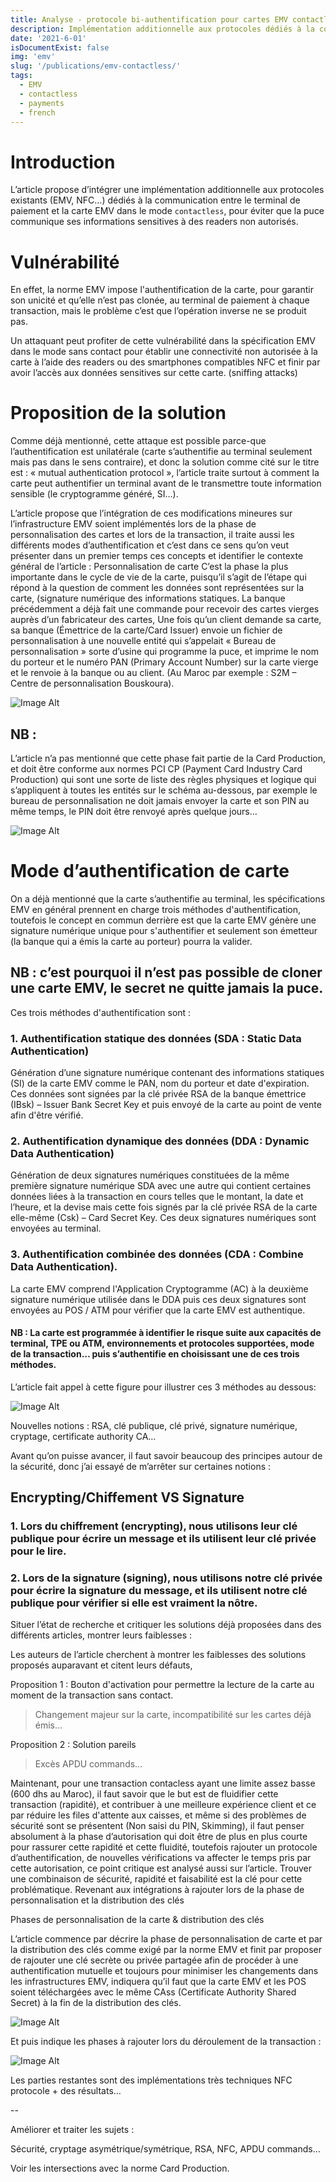 ```yaml
---
title: Analyse - protocole bi-authentification pour cartes EMV contactless
description: Implémentation additionnelle aux protocoles dédiés à la communication entre le terminal de paiement et la carte EMV en mode contactless, pour éviter que la puce communique ses informations sensitives à des readers non-autorisés.
date: '2021-6-01'
isDocumentExist: false
img: 'emv'
slug: '/publications/emv-contactless/'
tags:
  - EMV
  - contactless
  - payments
  - french
---
```


# Introduction

L’article propose d’intégrer une implémentation additionnelle aux protocoles existants (EMV, NFC…) dédiés à la communication entre le terminal de paiement et la carte EMV dans le mode `contactless`, pour éviter que la puce communique ses informations sensitives à des readers non autorisés.

# Vulnérabilité

En effet, la norme EMV impose l'authentification de la carte, pour garantir son unicité et qu’elle n’est pas clonée, au terminal de paiement à chaque transaction, mais le problème c’est que l’opération inverse ne se produit pas.

Un attaquant peut profiter de cette vulnérabilité dans la spécification EMV dans le mode sans contact pour établir une connectivité non autorisée à la carte à l’aide des readers ou des smartphones compatibles NFC et finir par avoir l’accès aux données sensitives sur cette carte. (sniffing attacks)

# Proposition de la solution

Comme déjà mentionné, cette attaque est possible parce-que l’authentification est unilatérale (carte s’authentifie au terminal seulement mais pas dans le sens contraire), et donc la solution comme cité sur le titre est : « mutual authentication protocol », l’article traite surtout à comment la carte peut authentifier un terminal avant de le transmettre toute information sensible (le cryptogramme généré, SI…).

L’article propose que l’intégration de ces modifications mineures sur l’infrastructure EMV soient implémentés lors de la phase de personnalisation des cartes et lors de la transaction, il traite aussi les différents modes d’authentification et c’est dans ce sens qu’on veut présenter dans un premier temps ces concepts et identifier le contexte général de l’article :
Personnalisation de carte
C’est la phase la plus importante dans le cycle de vie de la carte, puisqu’il s’agit de l’étape qui répond à la question de comment les données sont représentées sur la carte, (signature numérique des informations statiques.
La banque précédemment a déjà fait une commande pour recevoir des cartes vierges auprès d’un fabricateur des cartes,
Une fois qu’un client demande sa carte, sa banque (Émettrice de la carte/Card Issuer) envoie un fichier de personnalisation à une nouvelle entité qui s’appelait « Bureau de personnalisation » sorte d’usine qui programme la puce, et imprime le nom du porteur et le numéro PAN (Primary Account Number) sur la carte vierge et le renvoie à la banque ou au client. (Au Maroc par exemple : S2M – Centre de personnalisation Bouskoura).

![Image Alt](./pic1.png)

## NB :

L’article n’a pas mentionné que cette phase fait partie de la Card Production, et doit être conforme aux normes PCI CP (Payment Card Industry Card Production) qui sont une sorte de liste des règles physiques et logique qui s’appliquent à toutes les entités sur le schéma au-dessous, par exemple le bureau de personnalisation ne doit jamais envoyer la carte et son PIN au même temps, le PIN doit être renvoyé après quelque jours…

![Image Alt](./pic2.png)

# Mode d’authentification de carte

On a déjà mentionné que la carte s’authentifie au terminal, les spécifications EMV en général prennent en charge trois méthodes d'authentification, toutefois le concept en commun derrière est que la carte EMV génère une signature numérique unique pour s'authentifier et seulement son émetteur (la banque qui a émis la carte au porteur) pourra la valider.

## NB : c’est pourquoi il n’est pas possible de cloner une carte EMV, le secret ne quitte jamais la puce.

Ces trois méthodes d'authentification sont :

### 1. Authentification statique des données (SDA : Static Data Authentication)

Génération d’une signature numérique contenant des informations statiques (SI) de la carte EMV comme le PAN, nom du porteur et date d'expiration.
Ces données sont signées par la clé privée RSA de la banque émettrice (IBsk) – Issuer Bank Secret Key et puis envoyé de la carte au point de vente afin d'être vérifié.

### 2. Authentification dynamique des données (DDA : Dynamic Data Authentication)

Génération de deux signatures numériques constituées de la même première signature numérique SDA avec une autre qui contient certaines données liées à la transaction en cours telles que le montant, la date et l’heure, et la devise mais cette fois signés par la clé privée RSA de la carte elle-même (Csk) – Card Secret Key.
Ces deux signatures numériques sont envoyées au terminal.

### 3. Authentification combinée des données (CDA : Combine Data Authentication).

La carte EMV comprend l'Application Cryptogramme (AC) à la deuxième signature numérique utilisée dans le DDA puis ces deux signatures sont envoyées au POS / ATM pour vérifier que la carte EMV est authentique.

#### NB : La carte est programmée à identifier le risque suite aux capacités de terminal, TPE ou ATM, environnements et protocoles supportées, mode de la transaction… puis s’authentifie en choisissant une de ces trois méthodes.

L’article fait appel à cette figure pour illustrer ces 3 méthodes au dessous:

![Image Alt](./pic3.png)

Nouvelles notions : RSA, clé publique, clé privé, signature numérique, cryptage, certificate authority CA…

Avant qu’on puisse avancer, il faut savoir beaucoup des principes autour de la sécurité, donc j’ai essayé de m’arrêter sur certaines notions :

## Encrypting/Chiffement VS Signature

### 1. Lors du chiffrement (encrypting), nous utilisons leur clé publique pour écrire un message et ils utilisent leur clé privée pour le lire.

### 2. Lors de la signature (signing), nous utilisons notre clé privée pour écrire la signature du message, et ils utilisent notre clé publique pour vérifier si elle est vraiment la nôtre.

Situer l’état de recherche et critiquer les solutions déjà proposées dans des différents articles, montrer leurs faiblesses :

Les auteurs de l’article cherchent à montrer les faiblesses des solutions proposés auparavant et citent leurs défauts,

Proposition 1 : Bouton d'activation pour permettre la lecture de la carte au moment de la transaction sans contact.

> Changement majeur sur la carte, incompatibilité sur les cartes déjà émis…

Proposition 2 : Solution pareils

> Excès APDU commands…

Maintenant, pour une transaction contacless ayant une limite assez basse (600 dhs au Maroc), il faut savoir que le but est de fluidifier cette transaction (rapidité), et contribuer à une meilleure expérience client et ce par réduire les files d'attente aux caisses, et même si des problèmes de sécurité sont se présentent (Non saisi du PIN, Skimming), il faut penser absolument à la phase d’autorisation qui doit être de plus en plus courte pour rassurer cette rapidité et cette fluidité, toutefois rajouter un protocole d’authentification, de nouvelles vérifications va affecter le temps pris par cette autorisation, ce point critique est analysé aussi sur l’article.
Trouver une combinaison de sécurité, rapidité et faisabilité est la clé pour cette problématique.
Revenant aux intégrations à rajouter lors de la phase de personnalisation et la distribution des clés

Phases de personnalisation de la carte & distribution des clés

L’article commence par décrire la phase de personnalisation de carte et par la distribution des clés comme exigé par la norme EMV et finit par proposer de rajouter une clé secrète ou privée partagée afin de procéder à une authentification mutuelle et toujours pour minimiser les changements dans les infrastructures EMV, indiquera qu’il faut que la carte EMV et les POS soient téléchargées avec le même CAss (Certificate Authority Shared Secret) à la fin de la distribution des clés.

![Image Alt](./pic4.png)

Et puis indique les phases à rajouter lors du déroulement de la transaction :

![Image Alt](./pic5.png)

Les parties restantes sont des implémentations très techniques NFC protocole + des résultats…

--

Améliorer et traiter les sujets :

Sécurité, cryptage asymétrique/symétrique, RSA, NFC, APDU commands…

Voir les intersections avec la norme Card Production.
